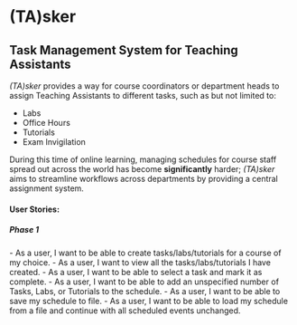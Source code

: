 <h1>(TA)sker</h1>

<h2>Task Management System for Teaching Assistants</h2>

*(TA)sker*  provides a way for course coordinators or department heads
to assign Teaching Assistants to different tasks, such as but not limited to:
- Labs
- Office Hours
- Tutorials
- Exam Invigilation

During this time of online learning, managing schedules for course staff
spread out across the world has become **significantly** harder; *(TA)sker* 
aims to streamline workflows across departments by providing a central assignment
system. 


<h4>User Stories:</h4>
<h5> Phase 1 </h5>
- As a user, I want to be able to create tasks/labs/tutorials for a course of 
my choice.
- As a user, I want to view all the tasks/labs/tutorials I have created. 
- As a user, I want to be able to select a task and mark it as complete.
- As a user, I want to be able to add an unspecified number of Tasks, Labs, or 
Tutorials to the schedule.
- As a user, I want to be able to save my schedule to file.
- As a user, I want to be able to load my schedule from a file and continue
with all scheduled events unchanged.


